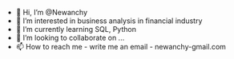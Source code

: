 - 👋 Hi, I’m @Newanchy
- 👀 I’m interested in business analysis in financial industry
- 🌱 I’m currently learning SQL, Python
- 💞️ I’m looking to collaborate on ...
- 📫 How to reach me - write me an email - newanchy-gmail.com

<!---
Newanchy/Newanchy is a ✨ special ✨ repository because its `README.md` (this file) appears on your GitHub profile.
You can click the Preview link to take a look at your changes.
--->
